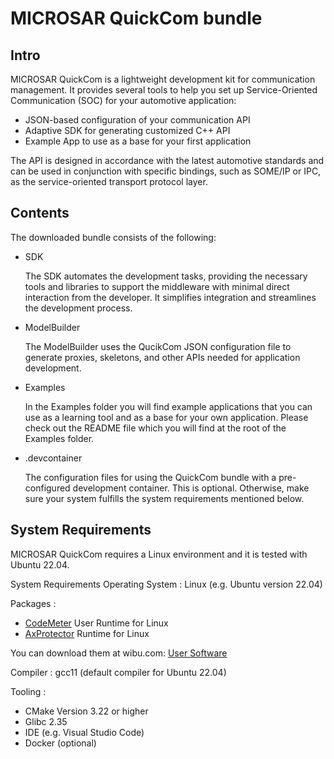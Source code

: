 # MICROSAR QuickCom bundle

## Intro

MICROSAR QuickCom is a lightweight development kit for communication management. It provides several tools to help you set up Service-Oriented Communication (SOC) for your automotive application:

- JSON-based configuration of your communication API
- Adaptive SDK for generating customized C++ API
- Example App to use as a base for your first application

The API is designed in accordance with the latest automotive standards and can be used in conjunction with specific bindings, such as SOME/IP or IPC, as the service-oriented transport protocol layer.

## Contents

The downloaded bundle consists of the following:

- SDK

    The SDK automates the development tasks, providing the necessary tools and libraries to support the middleware with minimal direct interaction from the developer. It simplifies integration and streamlines the development process.

- ModelBuilder

    The ModelBuilder uses the QucikCom JSON configuration file to generate proxies, skeletons, and other APIs needed for application development.

- Examples

    In the Examples folder you will find example applications that you can use as a learning tool and as a base for your own application. Please check out the README file which you will find at the root of the Examples folder.

- .devcontainer

    The configuration files for using the QuickCom bundle with a pre-configured development container. This is optional. Otherwise, make sure your system fulfills the system requirements mentioned below.

## System Requirements

MICROSAR QuickCom requires a Linux environment and it is tested with Ubuntu 22.04.

System Requirements
Operating System : Linux (e.g. Ubuntu version 22.04)

Packages :

- [CodeMeter] User Runtime for Linux
- [AxProtector] Runtime for Linux

You can download them at wibu.com: [User Software]

Compiler : gcc11 (default compiler for Ubuntu 22.04)

Tooling :

- CMake Version 3.22 or higher
- Glibc 2.35
- IDE (e.g. Visual Studio Code)
- Docker (optional)

[User Software]: https://www.wibu.com/support/user/user-software.html
[Codemeter]: https://www.wibu.com/support/user/user-software/file/download/14414.html
[AxProtector]: https://www.wibu.com/support/user/user-software/file/download/14473.html

